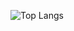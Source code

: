 ![Top Langs](https://github-readme-stats.vercel.app/api/top-langs/?username=y-mattsuda&count_private=true&show_icons=true&theme=swift)
